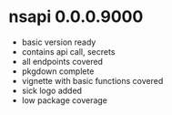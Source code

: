 # nsapi 0.0.0.9000

* basic version ready
* contains api call, secrets
* all endpoints covered
* pkgdown complete
* vignette with basic functions covered
* sick logo added
* low package coverage


